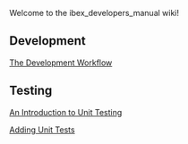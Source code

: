 Welcome to the ibex_developers_manual wiki!

## Development
[The Development Workflow](https://github.com/ISISComputingGroup/ibex_developers_manual/blob/master/development_workflow.rst)

## Testing

[An Introduction to Unit Testing](https://github.com/ISISComputingGroup/ibex_developers_manual/blob/master/an_introduction_to_unit_testing.rst)

[Adding Unit Tests](https://github.com/ISISComputingGroup/ibex_developers_manual/blob/master/adding_unit_tests.rst)
